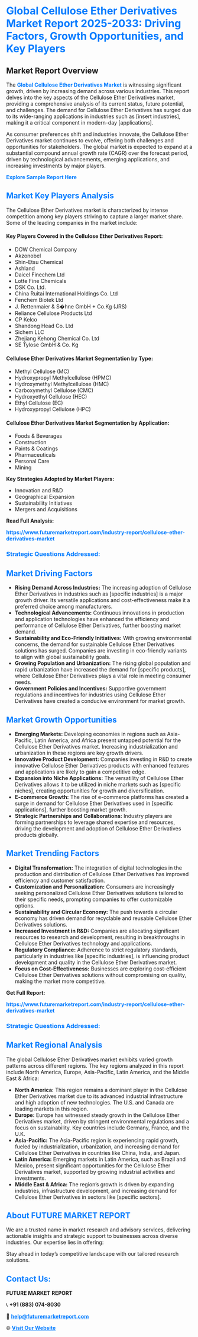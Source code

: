<h1 style="color: #007BFF;">Global Cellulose Ether Derivatives Market Report 2025-2033: Driving Factors, Growth Opportunities, and Key Players</h1>

<section id="overview">
<h2>Market Report Overview</h2>
<p>The <a href="https://www.futuremarketreport.com/industry-report/cellulose-ether-derivatives-market" style="color: #007BFF; text-decoration: none;"><strong>Global Cellulose Ether Derivatives Market</strong></a> is witnessing significant growth, driven by increasing demand across various industries. This report delves into the key aspects of the Cellulose Ether Derivatives market, providing a comprehensive analysis of its current status, future potential, and challenges. The demand for Cellulose Ether Derivatives has surged due to its wide-ranging applications in industries such as [insert industries], making it a critical component in modern-day [applications].</p>
<p>As consumer preferences shift and industries innovate, the Cellulose Ether Derivatives market continues to evolve, offering both challenges and opportunities for stakeholders. The global market is expected to expand at a substantial compound annual growth rate (CAGR) over the forecast period, driven by technological advancements, emerging applications, and increasing investments by major players.</p>
</section>

<section id="overview">
<p><a href="https://www.futuremarketreport.com/request-sample/reportId=102000" style="color: #007BFF; text-decoration: none;"><strong>Explore Sample Report Here</strong></a></p>
</section>

<section id="key-players">
<h2 style="color: #007BFF;">Market Key Players Analysis</h2>
<p>The Cellulose Ether Derivatives market is characterized by intense competition among key players striving to capture a larger market share. Some of the leading companies in the market include:</p>
<h4>Key Players Covered in the Cellulose Ether Derivatives Report:</h4>
<ul><li>DOW Chemical Company</li><li>Akzonobel</li><li>Shin-Etsu Chemical</li><li>Ashland</li><li>Daicel Finechem Ltd</li><li>Lotte Fine Chemicals</li><li>DSK Co. Ltd.</li><li>China Ruitai International Holdings Co. Ltd</li><li>Fenchem Biotek Ltd</li><li>J. Rettenmaier &amp; S�hne GmbH + Co.Kg (JRS)</li><li>Reliance Cellulose Products Ltd</li><li>CP Kelco</li><li>Shandong Head Co. Ltd</li><li>Sichem LLC</li><li>Zhejiang Kehong Chemical Co. Ltd</li><li>SE Tylose GmbH &amp; Co. Kg</li></ul>
<h4>Cellulose Ether Derivatives Market Segmentation by Type:</h4>
<ul><li>Methyl Cellulose (MC)</li><li>Hydroxypropyl Methylcellulose (HPMC)</li><li>Hydroxymethyl Methylcellulose (HMC)</li><li>Carboxymethyl Cellulose (CMC)</li><li>Hydroxyethyl Cellulose (HEC)</li><li>Ethyl Cellulose (EC)</li><li>Hydroxypropyl Cellulose (HPC)</li></ul>

<h4>Cellulose Ether Derivatives Market Segmentation by Application:</h4>
<ul><li>Foods &amp; Beverages</li><li>Construction</li><li>Paints &amp; Coatings</li><li>Pharmaceuticals</li><li>Personal Care</li><li>Mining</li></ul>
<p><strong>Key Strategies Adopted by Market Players:</strong></p>
<ul>
<li>Innovation and R&D</li>
<li>Geographical Expansion</li>
<li>Sustainability Initiatives</li>
<li>Mergers and Acquisitions</li>
</ul>
</section>

<section>
<p><strong>Read Full Analysis: </strong></p><a href="https://www.futuremarketreport.com/industry-report/cellulose-ether-derivatives-market" style="color: #007BFF; text-decoration: none;"><strong>https://www.futuremarketreport.com/industry-report/cellulose-ether-derivatives-market</strong></a>
<h3 style="color: #007BFF;">Strategic Questions Addressed:</h3>
</section>

<section id="driving-factors">
<h2 style="color: #007BFF;">Market Driving Factors</h2>
<ul>
<li><strong>Rising Demand Across Industries:</strong> The increasing adoption of Cellulose Ether Derivatives in industries such as [specific industries] is a major growth driver. Its versatile applications and cost-effectiveness make it a preferred choice among manufacturers.</li>
<li><strong>Technological Advancements:</strong> Continuous innovations in production and application technologies have enhanced the efficiency and performance of Cellulose Ether Derivatives, further boosting market demand.</li>
<li><strong>Sustainability and Eco-Friendly Initiatives:</strong> With growing environmental concerns, the demand for sustainable Cellulose Ether Derivatives solutions has surged. Companies are investing in eco-friendly variants to align with global sustainability goals.</li>
<li><strong>Growing Population and Urbanization:</strong> The rising global population and rapid urbanization have increased the demand for [specific products], where Cellulose Ether Derivatives plays a vital role in meeting consumer needs.</li>
<li><strong>Government Policies and Incentives:</strong> Supportive government regulations and incentives for industries using Cellulose Ether Derivatives have created a conducive environment for market growth.</li>
</ul>
</section>

<section id="growth-opportunities">
<h2 style="color: #007BFF;">Market Growth Opportunities</h2>
<ul>
<li><strong>Emerging Markets:</strong> Developing economies in regions such as Asia-Pacific, Latin America, and Africa present untapped potential for the Cellulose Ether Derivatives market. Increasing industrialization and urbanization in these regions are key growth drivers.</li>
<li><strong>Innovative Product Development:</strong> Companies investing in R&D to create innovative Cellulose Ether Derivatives products with enhanced features and applications are likely to gain a competitive edge.</li>
<li><strong>Expansion into Niche Applications:</strong> The versatility of Cellulose Ether Derivatives allows it to be utilized in niche markets such as [specific niches], creating opportunities for growth and diversification.</li>
<li><strong>E-commerce Growth:</strong> The rise of e-commerce platforms has created a surge in demand for Cellulose Ether Derivatives used in [specific applications], further boosting market growth.</li>
<li><strong>Strategic Partnerships and Collaborations:</strong> Industry players are forming partnerships to leverage shared expertise and resources, driving the development and adoption of Cellulose Ether Derivatives products globally.</li>
</ul>
</section>

<section id="trending-factors">
<h2 style="color: #007BFF;">Market Trending Factors</h2>
<ul>
<li><strong>Digital Transformation:</strong> The integration of digital technologies in the production and distribution of Cellulose Ether Derivatives has improved efficiency and customer satisfaction.</li>
<li><strong>Customization and Personalization:</strong> Consumers are increasingly seeking personalized Cellulose Ether Derivatives solutions tailored to their specific needs, prompting companies to offer customizable options.</li>
<li><strong>Sustainability and Circular Economy:</strong> The push towards a circular economy has driven demand for recyclable and reusable Cellulose Ether Derivatives solutions.</li>
<li><strong>Increased Investment in R&D:</strong> Companies are allocating significant resources to research and development, resulting in breakthroughs in Cellulose Ether Derivatives technology and applications.</li>
<li><strong>Regulatory Compliance:</strong> Adherence to strict regulatory standards, particularly in industries like [specific industries], is influencing product development and quality in the Cellulose Ether Derivatives market.</li>
<li><strong>Focus on Cost-Effectiveness:</strong> Businesses are exploring cost-efficient Cellulose Ether Derivatives solutions without compromising on quality, making the market more competitive.</li>
</ul>
</section>

<section>
<p><strong>Get Full Report: </strong></p><a href="https://www.futuremarketreport.com/industry-report/cellulose-ether-derivatives-market" style="color: #007BFF; text-decoration: none;"><strong>https://www.futuremarketreport.com/industry-report/cellulose-ether-derivatives-market</strong></a>
<h3 style="color: #007BFF;">Strategic Questions Addressed:</h3>
</section>


<section id="regional-analysis">
<h2 style="color: #007BFF;">Market Regional Analysis</h2>
<p>The global Cellulose Ether Derivatives market exhibits varied growth patterns across different regions. The key regions analyzed in this report include North America, Europe, Asia-Pacific, Latin America, and the Middle East & Africa:</p>
<ul>
<li><strong>North America:</strong> This region remains a dominant player in the Cellulose Ether Derivatives market due to its advanced industrial infrastructure and high adoption of new technologies. The U.S. and Canada are leading markets in this region.</li>
<li><strong>Europe:</strong> Europe has witnessed steady growth in the Cellulose Ether Derivatives market, driven by stringent environmental regulations and a focus on sustainability. Key countries include Germany, France, and the U.K.</li>
<li><strong>Asia-Pacific:</strong> The Asia-Pacific region is experiencing rapid growth, fueled by industrialization, urbanization, and increasing demand for Cellulose Ether Derivatives in countries like China, India, and Japan.</li>
<li><strong>Latin America:</strong> Emerging markets in Latin America, such as Brazil and Mexico, present significant opportunities for the Cellulose Ether Derivatives market, supported by growing industrial activities and investments.</li>
<li><strong>Middle East & Africa:</strong> The region’s growth is driven by expanding industries, infrastructure development, and increasing demand for Cellulose Ether Derivatives in sectors like [specific sectors].</li>
</ul>
</section>

<footer>
<h2 style="color: #007BFF;">About FUTURE MARKET REPORT</h2>
<p>We are a trusted name in market research and advisory services, delivering actionable insights and strategic support to businesses across diverse industries. Our expertise lies in offering:</p>

<p>Stay ahead in today’s competitive landscape with our tailored research solutions.</p>

<h2 style="color: #007BFF;">Contact Us:</h2>
<p><strong>FUTURE MARKET REPORT</strong></p>
<p>📞 <strong>+91 (883) 074-8030</strong></p>
<p>📧 <strong><a href="mailto:help@futuremarketreport.com" style="color: #007BFF;">help@futuremarketreport.com</a></strong></p>
<p>🌐 <strong><a href="https://www.futuremarketreport.com/" style="color: #007BFF;">Visit Our Website</a></strong></p>
</footer>
